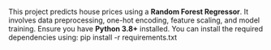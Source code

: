 This project predicts house prices using a **Random Forest Regressor**. It involves data preprocessing, one-hot encoding, feature scaling, and model training.
Ensure you have **Python 3.8+** installed. You can install the required dependencies using:
pip install -r requirements.txt
